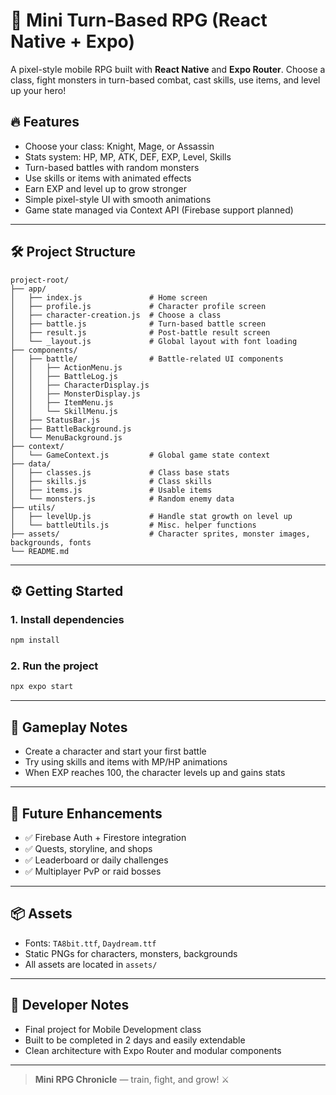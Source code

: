 # 🧙 Mini Turn-Based RPG (React Native + Expo)

A pixel-style mobile RPG built with **React Native** and **Expo Router**. Choose a class, fight monsters in turn-based combat, cast skills, use items, and level up your hero!


## 🔥 Features

- Choose your class: Knight, Mage, or Assassin
- Stats system: HP, MP, ATK, DEF, EXP, Level, Skills
- Turn-based battles with random monsters
- Use skills or items with animated effects
- Earn EXP and level up to grow stronger
- Simple pixel-style UI with smooth animations
- Game state managed via Context API (Firebase support planned)

---

## 🛠 Project Structure

```
project-root/
├── app/
│   ├── index.js               # Home screen
│   ├── profile.js             # Character profile screen
│   ├── character-creation.js  # Choose a class
│   ├── battle.js              # Turn-based battle screen
│   ├── result.js              # Post-battle result screen
│   └── _layout.js             # Global layout with font loading
├── components/
│   ├── battle/                # Battle-related UI components
│   │   ├── ActionMenu.js
│   │   ├── BattleLog.js
│   │   ├── CharacterDisplay.js
│   │   ├── MonsterDisplay.js
│   │   ├── ItemMenu.js
│   │   └── SkillMenu.js
│   ├── StatusBar.js
│   ├── BattleBackground.js
│   └── MenuBackground.js
├── context/
│   └── GameContext.js         # Global game state context
├── data/
│   ├── classes.js             # Class base stats
│   ├── skills.js              # Class skills
│   ├── items.js               # Usable items
│   └── monsters.js            # Random enemy data
├── utils/
│   ├── levelUp.js             # Handle stat growth on level up
│   └── battleUtils.js         # Misc. helper functions
├── assets/                    # Character sprites, monster images, backgrounds, fonts
└── README.md
```

---

## ⚙️ Getting Started

### 1. Install dependencies

```bash
npm install
```

### 2. Run the project

```bash
npx expo start
```

---

## 🧪 Gameplay Notes

- Create a character and start your first battle
- Try using skills and items with MP/HP animations
- When EXP reaches 100, the character levels up and gains stats

---

## 🚀 Future Enhancements

- ✅ Firebase Auth + Firestore integration
- ✅ Quests, storyline, and shops
- ✅ Leaderboard or daily challenges
- ✅ Multiplayer PvP or raid bosses

---

## 📦 Assets

- Fonts: `TA8bit.ttf`, `Daydream.ttf`
- Static PNGs for characters, monsters, backgrounds
- All assets are located in `assets/`

---

## 👤 Developer Notes

- Final project for Mobile Development class
- Built to be completed in 2 days and easily extendable
- Clean architecture with Expo Router and modular components

---

> **Mini RPG Chronicle** — train, fight, and grow! ⚔️
